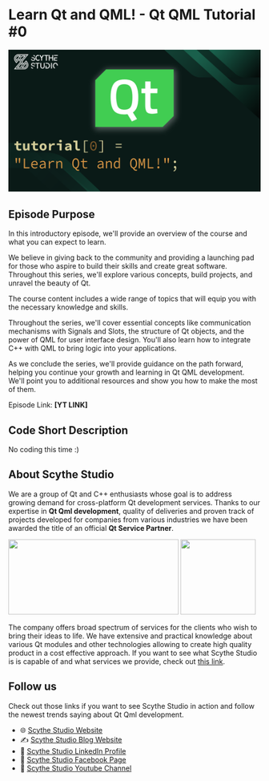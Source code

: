 # Learn Qt and QML! - Qt QML Tutorial #0

![Episode Image](episode_image.png)

## Episode Purpose
In this introductory episode, we'll provide an overview of the course and what you can expect to learn.

We believe in giving back to the community and providing a launching pad for those who aspire to build their skills and create great software. Throughout this series, we'll explore various concepts, build projects, and unravel the beauty of Qt.

The course content includes a wide range of topics that will equip you with the necessary knowledge and skills. 

Throughout the series, we'll cover essential concepts like communication mechanisms with Signals and Slots, the structure of Qt objects, and the power of QML for user interface design. You'll also learn how to integrate C++ with QML to bring logic into your applications.

As we conclude the series, we'll provide guidance on the path forward, helping you continue your growth and learning in Qt QML development. We'll point you to additional resources and show you how to make the most of them.

Episode Link: **[YT LINK]**

## Code Short Description
No coding this time :)

## About Scythe Studio
We are a group of Qt and C++ enthusiasts whose goal is to address growing demand for cross-platform Qt development services. Thanks to our expertise in **Qt Qml development**, quality of deliveries and proven track of projects developed for companies from various industries we have been awarded the title of an official **Qt Service Partner**.

<span> 
<a href="https://scythe-studio.com"><img width="340" height="150" src="https://user-images.githubusercontent.com/45963332/221174257-c1e1a9d9-0efa-4b25-996b-4b364ccb325c.svg"></a>
<a href="https://clutch.co/profile/scythe-studio"><img height="150" width="150" src="https://user-images.githubusercontent.com/45963332/221174280-99b32a1d-7418-4a49-bcea-6927639cf557.png"></a>
</span>

The company offers broad spectrum of services for the clients who wish to bring their ideas to life. We have extensive and practical knowledge about various Qt modules and other technologies allowing to create high quality product in a cost effective approach. If you want to see what Scythe Studio is is capable of and what services we provide, check out [this link](https://scythe-studio.com/en/services).

## Follow us

Check out those links if you want to see Scythe Studio in action and follow the newest trends saying about Qt Qml development.

* 🌐 [Scythe Studio Website](https://scythe-studio.com/en/)
* ✍️  [Scythe Studio Blog Website](https://scythe-studio.com/en/blog)
* 👔 [Scythe Studio LinkedIn Profile](https://www.linkedin.com/company/scythestudio/mycompany/)
* 👔 [Scythe Studio Facebook Page](https://www.facebook.com/ScytheStudiio)
* 🎥 [Scythe Studio Youtube Channel](https://www.youtube.com/channel/UCf4OHosddUYcfmLuGU9e-SQ/featured)